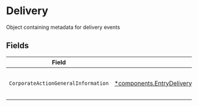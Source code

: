 # Delivery

Object containing metadata for delivery events


## Fields

| Field                                                                                                                                   | Type                                                                                                                                    | Required                                                                                                                                | Description                                                                                                                             |
| --------------------------------------------------------------------------------------------------------------------------------------- | --------------------------------------------------------------------------------------------------------------------------------------- | --------------------------------------------------------------------------------------------------------------------------------------- | --------------------------------------------------------------------------------------------------------------------------------------- |
| `CorporateActionGeneralInformation`                                                                                                     | [*components.EntryDeliveryCorporateActionGeneralInformation](../../models/components/entrydeliverycorporateactiongeneralinformation.md) | :heavy_minus_sign:                                                                                                                      | Common fields for corporate actions                                                                                                     |